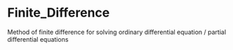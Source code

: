 # Finite_Difference
Method of finite difference for solving ordinary differential equation / partial differential equations

